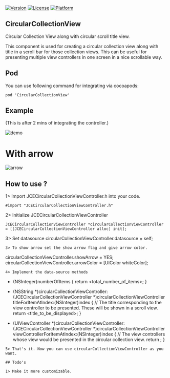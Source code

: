 [![Version](https://img.shields.io/badge/pod-v1.0.0-brightgreen.svg)](http://cocoapods.org/pods/CircularCollectionView)
[![License](https://img.shields.io/badge/license-MIT-yellowgreen.svg)](http://cocoapods.org/pods/CircularCollectionView)
[![Platform](https://img.shields.io/badge/platform-ios-lightgrey.svg)](http://cocoapods.org/pods/CircularCollectionView)


## CircularCollectionView
Circular Collection View along with circular scroll title view.

This component is used for creating a circular collection view along with title in a scroll bar for those collection views.
This can be useful for presenting multiple view controllers in one screen in a nice scrollable way.

## Pod
You can use following command for integrating via cocoapods:
```
pod 'CircularCollectionView'
```
## Example
(This is after 2 mins of integrating the controller.)

![demo](http://i.imgur.com/x7uMtQB.gif)

# With arrow

![arrow](http://i.imgur.com/uJLXJlr.gif)

## How to use ?

1> Import JCECircularCollectionViewController.h into your code.
```
#import "JCECircularCollectionViewController.h"
```
2> Initialize JCECircularCollectionViewController
```
JCECircularCollectionViewController *circularCollectionViewController = [[JCECircularCollectionViewController alloc] init];
```
3> Set datasource
circularCollectionViewController.datasource = self;
```
3> To show arrow set the show arrow flag and give arrow color.
```
circularCollectionViewController.showArrow = YES;
circularCollectionViewController.arrowColor = [UIColor whiteColor];
```
4> Implement the data-source methods
```
- (NSInteger)numberOfItems {
	return <total_number_of_items>;
}

- (NSString *)circularCollectionViewController:(JCECircularCollectionViewController *)circularCollectionViewController titleForItemAtIndex:(NSInteger)index {
	// The title corresponding to the view controller to be presented. These will be shown in a scroll view.
	return <title_to_be_displayed>;
}

- (UIViewController *)circularCollectionViewController:(JCECircularCollectionViewController *)circularCollectionViewController viewControllerForItemAtIndex:(NSInteger)index {
	// The view controllers whose view would be presented in the circular collection view.
	return <data-view-controller>;
}
```
5> That's it. Now you can use circularCollectionViewController as you want.

## Todo's

1> Make it more customizable.


